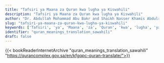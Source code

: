 ```yaml
---
title: "Tafsiri ya Maana za Quran kwa lugha ya Kiswahili"
description: "Tafsiri ya Maana za Quran kwa lugha ya Kiswahili"
author: "Dr. Abdullah Mohammad Abu Bakr and Shaikh Nasser Khamis Abdulrahman"
slug: "tafsiri-ya-maana-za-quran-kwa-lugha-ya-kiswahili"
keywords: ['Tafsiri', 'ya', 'Maana', 'za', 'Quran', 'kwa', 'lugha', 'ya', 'Kiswahili', 'quran', 'meaning', 'translation', 'book', 'download', 'pdf', 'islam']
identifier: "quran_meanings_translation_sawahili"
draft: false
---
```


{{< bookReaderInternetArchive "quran_meanings_translation_sawahili" "https://qurancomplex.gov.sa/en/kfgqpc-quran-translate/">}}
